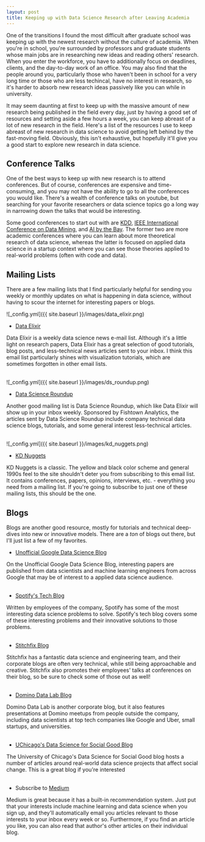 ```yaml
---
layout: post
title: Keeping up with Data Science Research after Leaving Academia
---
```


One of the transitions I found the most difficult after graduate school was keeping up with the newest research without the culture of academia. When you're in school, you're surrounded by professors and graduate students whose main jobs are in researching new ideas and reading others' research. When you enter the workforce, you have to additionally focus on deadlines, clients, and the day-to-day work of an office. You may also find that the people around you, particularly those who haven't been in school for a very long time or those who are less techincal, have no interest in research, so it's harder to absorb new research ideas passively like you can while in university. 

It may seem daunting at first to keep up with the massive amount of new research being published in the field every day, just by having a good set of resources and setting aside a few hours a week, you can keep abreast of a lot of new research in the field. Here's a list of the resources I use to keep abreast of new research in data science to avoid getting left behind by the fast-moving field. Obviously, this isn't exhaustive, but hopefully it'll give you a good start to explore new research in data science.

## Conference Talks

One of the best ways to keep up with new research is to attend conferences. But of course, conferences are expensive and time-consuming, and you may not have the ability to go to all the conferences you would like. There's a wealth of conference talks on youtube, but searching for your favorite researchers or data science topics go a long way in narrowing down the talks that would be interesting.

Some good conferences to start out with are [KDD](http://www.kdd.org/), [IEEE International Conference on Data Mining](http://icdm2018.org/), and [AI by the Bay](https://ai.bythebay.io/). The former two are more academic conferences where you can learn about more theoretical research of data science, whereas the latter is focused on applied data science in a startup context where you can see those theories applied to real-world problems (often with code and data). 

## Mailing Lists

There are a few mailing lists that I find particularly helpful for sending you weekly or monthly updates on what is happening in data science, without having to scour the internet for interesting papers or blogs.

![_config.yml]({{ site.baseurl }}/images/data_elixir.png)
- [Data Elixir](https://dataelixir.com/)

Data Elixir is a weekly data science news e-mail list. Although it's a little light on research papers, Data Elixir has a great selection of good tutorials, blog posts, and less-technical news articles sent to your inbox. I think this email list particularly shines with visualization tutorials, which are sometimes forgotten in other email lists.
<br />
<br />

![_config.yml]({{ site.baseurl }}/images/ds_roundup.png) 
- [Data Science Roundup](http://roundup.fishtownanalytics.com/)

Another good mailing list is Data Science Roundup, which like Data Elixir will show up in your inbox weekly. Sponsored by Fishtown Analytics, the articles sent by Data Science Roundup include company technical data science blogs, tutorials, and some general interest less-technical articles.
<br />
<br />

![_config.yml]({{ site.baseurl }}/images/kd_nuggets.png) 
- [KD Nuggets](https://www.kdnuggets.com/news/subscribe.html)

KD Nuggets is a classic. The yellow and black color scheme and general 1990s feel to the site shouldn't deter you from subscribing to this email list. It contains conferences, papers, opinions, interviews, etc. - everything you need from a mailing list. If you're going to subscribe to just one of these mailing lists, this should be the one.
<br />

## Blogs

Blogs are another good resource, mostly for tutorials and technical deep-dives into new or innovative models. There are a _ton_ of blogs out there, but I'll just list a few of my favorites.
 
- [Unofficial Google Data Science Blog](http://www.unofficialgoogledatascience.com/)

On the Unofficial Google Data Science Blog, interesting papers are published from data scientists and machine learning engineers from across Google that may be of interest to a applied data science audience. 
<br />
<br />
- [Spotify's Tech Blog](https://labs.spotify.com/)

Written by employees of the company, Spotify has some of the most interesting data science problems to solve. Spotify's tech blog covers some of these interesting problems and their innovative solutions to those problems.
<br />
<br />
- [Stitchfix Blog](https://multithreaded.stitchfix.com/blog/)

Stitchfix has a fantastic data science and engineering team, and their corporate blogs are often very technical, while still being approachable and creative. Stitchfix also promotes their employees' talks at conferences on their blog, so be sure to check some of those out as well!
<br />
<br />
- [Domino Data Lab Blog](https://blog.dominodatalab.com/)

Domino Data Lab is another corporate blog, but it also features presentations at Domino meetups from people outside the company, including data scientists at top tech companies like Google and Uber, small startups, and universities.
<br />
<br />
- [UChicago's Data Science for Social Good Blog](https://dssg.uchicago.edu/blog/)

The University of Chicago's Data Science for Social Good blog hosts a number of articles around real-world data science projects that affect social change. This is a great blog if you're interested 
<br />
<br />
- Subscribe to [Medium](https://medium.com/)

Medium is great because it has a built-in recommendation system. Just put that your interests include machine learning and data science when you sign up, and they'll automatically email you articles relevant to those interests to your inbox every week or so. Furthermore, if you find an article you like, you can also read that author's other articles on their individual blog. 


